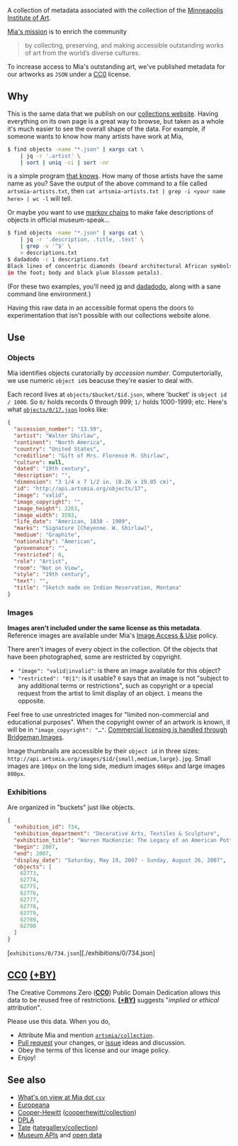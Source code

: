 A collection of metadata associated with the collection of the [Minneapolis Institute of Art](http://artsmia.org/).

[Mia's mission](http://new.artsmia.org/about/museum-info/mission-and-history/) is to enrich the community

> by collecting, preserving, and making accessible outstanding works of art from the world’s diverse cultures.

To increase access to Mia's outstanding art, we've published metadata for our artworks as `JSON` under a [CC0](#cc0-by) license.

## Why

This is the same data that we publish on our [collections
website](https://collections.artsmia.org). Having everything on its own
page is a great way to browse, but taken as a whole it's much easier to
see the overall shape of the data. For example, if someone wants
to know how many artists have work at Mia,

```bash
$ find objects -name "*.json" | xargs cat \
	| jq -r '.artist' \
	| sort | uniq -ci | sort -nr
```

is a simple program [that knows](https://gist.github.com/kjell/34439abc72d99d81f1e2). How many of those artists have the same name as you? Save the output of the above command to a file called `artsmia-artists.txt`, then `cat artsmia-artists.txt | grep -i <your name here> | wc -l` will tell.

Or maybe you want to use [markov
chains](https://en.wikipedia.org/wiki/Markov_chain) to make fake
descriptions of objects in official museum-speak…

```bash
$ find objects -name "*.json" | xargs cat \
	| jq -r '.description, .title, .text' \
	| grep -v '^$' \
	> descriptions.txt
$ dadadodo -c 1 descriptions.txt
Black lines of concentric diamonds (beard architectural African symbols
in the foot; body and black plum blossom petals).
```

(For these two examples, you'll need [jq](http://stedolan.github.io/jq/)
and [dadadodo](http://www.jwz.org/dadadodo/), along with a sane command
line environment.)

Having this raw data in an accessible format opens the doors to
experimentation that isn't possible with our collections website alone.

## Use

### Objects

Mia identifies objects curatorially by *accession number*. Computertorially, we use numeric `object id`s beacuse they're easier to deal with.

Each record lives at `objects/$bucket/$id.json`, where 'bucket' is `object id / 1000`. So `0/` holds records 0 through 999; `1/` holds 1000-1999; etc. Here's what [`objects/0/17.json`][] looks like:

```json
{
  "accession_number": "13.59",
  "artist": "Walter Shirlaw",
  "continent": "North America",
  "country": "United States",
  "creditline": "Gift of Mrs. Florence M. Shirlaw",
  "culture": null,
  "dated": "19th century",
  "description": "",
  "dimension": "3 1/4 x 7 1/2 in. (8.26 x 19.05 cm)",
  "id": "http://api.artsmia.org/objects/17",
  "image": "valid",
  "image_copyright": "",
  "image_height": 2263,
  "image_width": 3593,
  "life_date": "American, 1838 - 1909",
  "marks": "Signature [Cheyenne. W. Shirlaw]",
  "medium": "Graphite",
  "nationality": "American",
  "provenance": "",
  "restricted": 0,
  "role": "Artist",
  "room": "Not on View",
  "style": "19th century",
  "text": "",
  "title": "Sketch made on Indian Reservation, Montana"
}
```

[`objects/0/17.json`]: https://github.com/artsmia/collection/blob/master/objects/0/17.json

### Images

**Images aren't included under the same license as this metadata**. Reference images are available under Mia's [Image Access & Use](http://new.artsmia.org/visit/policies-guidelines/#image_access_and_use) policy.

There aren't images of every object in the collection. Of the objects
that have been photographed, some are restricted by copyright.

* `"image": "valid|invalid"`: is there an image available for this object?
* `"restricted": "0|1"`: is it usable? `0` says that an image is not "subject to any additional terms or restrictions", such as copyright or a special request from the artist to limit display of an object. `1` means the opposite.

Feel free to use unrestricted images for "limited non-commercial and educational purposes". When the copyright owner of an artwork is known, it will be in `"image_copyright": "…"`. [Commercial licensing is handled through Bridgeman Images](http://www.bridgemanimages.com/en-GB/collections/collection/minneapolis-institute-of-arts/).

Image thumbnails are accessible by their `object id` in three sizes: `http://api.artsmia.org/images/$id/{small,medium,large}.jpg`. Small images are `100px` on the long side, medium images `600px` and large images `800px`.

### Exhibitions

Are organized in "buckets" just like objects.

```json
{
  "exhibition_id": 734,
  "exhibition_department": "Decorative Arts, Textiles & Sculpture",
  "exhibition_title": "Warren MacKenzie: The Legacy of an American Potter",
  "begin": 2007,
  "end": 2007,
  "display_date": "Saturday, May 19, 2007 - Sunday, August 26, 2007",
  "objects": [
    62773,
    62774,
    62775,
    62776,
    62777,
    62778,
    62779,
    62789,
    62790
  ]
}
```

[`exhibitions/0/734.json`][./exhibitions/0/734.json]

## **[CC0][] [(+BY)][]**

The Creative Commons Zero (**[CC0][]**) Public Domain Dedication allows this data to be reused free of restrictions. **[(+BY)][]** suggests "*implied* or *ethical* attribution".

[CC0]: http://creativecommons.org/publicdomain/zero/1.0/
[(+BY)]: http://dp.la/info/2013/12/04/cc0-by/

Please use this data. When you do,

* Attribute Mia and mention [`artsmia/collection`](https://github.com/artsmia/collection).
* [Pull request](https://help.github.com/articles/creating-a-pull-request) your changes, or [issue](https://github.com/artsmia/collection/issues) ideas and discussion.
* Obey the terms of this license and our image policy.
* Enjoy!

## See also

* [What's on view at Mia dot `csv`](https://github.com/miabot/galleries.csv)
* [Europeana](http://www.europeana.eu/)
* [Cooper-Hewitt](http://labs.cooperhewitt.org/2012/releasing-collection-github/) ([cooperhewitt/collection](https://github.com/cooperhewitt/collection/))
* [DPLA](http://dp.la/info/2013/12/04/cc0-by/)
* [Tate](http://www.tate.org.uk/context-comment/blogs/archives-access-project-open-data-brings-beauty-and-insight) ([tategallery/collection](https://github.com/tategallery/collection))
* [Museum APIs](http://museum-api.pbworks.com/w/page/21933420/Museum%C2%A0APIs) and
  [open data](http://www.museum-id.com/idea-detail.asp?id=387)

